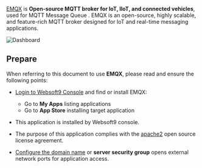 [EMQX](https://www.emqx.io/) is **Open-source MQTT broker for IoT, IIoT, and connected vehicles**, used for MQTT Message Queue . EMQX is an open-source, highly scalable, and feature-rich MQTT broker designed for IoT and real-time messaging applications. 


![Dashboard](https://libs.websoft9.com/Websoft9/DocsPicture/zh/emqx/emqx-gui-websoft9.png)


## Prepare

When referring to this document to use **EMQX**, please read and ensure the following points:

- [Login to Websoft9 Console](./login-console) and find or install EMQX:
  - Go to **My Apps** listing applications 
  - Go to **App Store** installing target application

- This application is installed by Websoft9 console.


- The purpose of this application complies with the [apache2](https://opensource.org/licenses/Apache-2.0) open source license agreement.


- [Configure the domain name](./domain-set) or **server security group** opens external network ports for application access.